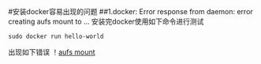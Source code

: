 #安装docker容易出现的问题
##1.docker: Error response from daemon: error creating aufs mount to ...
安装完docker使用如下命令进行测试
```
sudo docker run hello-world
```
出现如下错误
！[aufs mount](/img/aufs_mount.png)